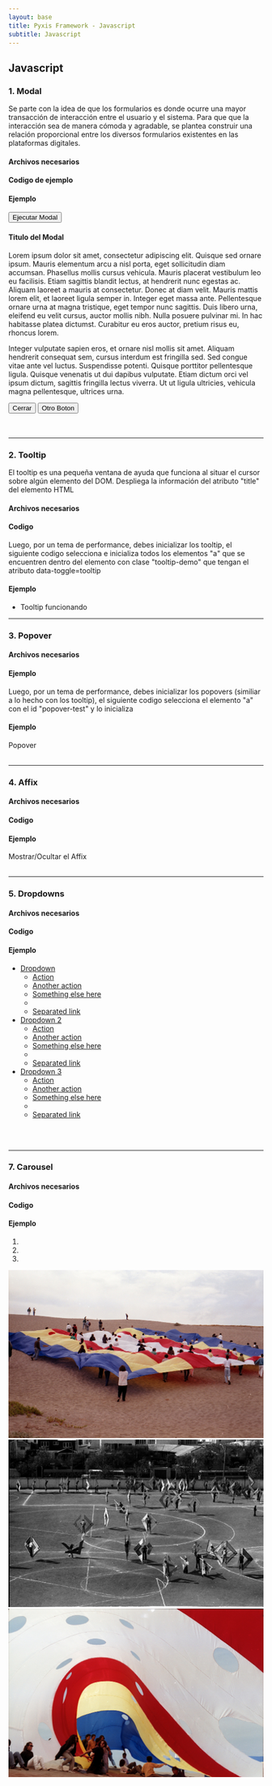 ```yaml
---
layout: base
title: Pyxis Framework - Javascript
subtitle: Javascript
---
```


<div id="navbar" data-spy="affix" data-offset-top="100" style="background-color:white; display:none;"> 
    <h2> Este es un ejemplo de Affix </h2>
   	Lorem ipsum dolor sit amet, consectetur adipiscing elit. Aenean in pretium lacus. Phasellus venenatis mollis tincidunt. Quisque semper adipiscing lorem, vel dictum elit molestie sed. Nullam luctus lorem mauris, quis fringilla sapien accumsan vitae. Sed et sem vestibulum eros interdum euismod id non dolor. In hendrerit risus ipsum, sit amet ultrices elit interdum tempor. Sed hendrerit augue metus, et ultricies odio viverra ut. Morbi vehicula justo dui, sagittis dignissim turpis posuere quis. Nam ullamcorper accumsan vestibulum.
</div>
<h2 class='rojo'>Javascript</h2> 
<h3 class='rojo'>1. Modal</h3>
<p>Se parte con la idea de que los formularios es donde ocurre una mayor transacción de interacción entre el usuario y el sistema. Para que que la interacción sea de manera cómoda y agradable, se plantea construir una relación proporcional entre los diversos formularios existentes en las plataformas digitales.</p> 
<h4>Archivos necesarios</h4>
<script src="https://gist.github.com/IdarGonzalez/9631633.js"></script>
<h4>Codigo de ejemplo</h4>
<script src="https://gist.github.com/IdarGonzalez/9631681.js"></script>
<h4>Ejemplo</h4>
<button class="btn btn-sm" data-toggle="modal" data-target="#modal_de_ejemplo"> Ejecutar Modal </button>
<div class="modal fade" id="modal_de_ejemplo" tabindex="-1" role="dialog" aria-labelledby="myModalLabel" aria-hidden="true">
	<div class="modal-dialog">
	    <div class="modal-content">
	        <div class="modal-header">
	            <h4 class="modal-title" id="myModalLabel">Titulo del Modal</h4>
	        </div>
	        <div class="modal-body">
	    		<p>
	            	Lorem ipsum dolor sit amet, consectetur adipiscing elit. Quisque sed ornare ipsum. Mauris elementum arcu a nisl porta, eget sollicitudin diam accumsan. Phasellus mollis cursus vehicula. Mauris placerat vestibulum leo eu facilisis. Etiam sagittis blandit lectus, at hendrerit nunc egestas ac. Aliquam laoreet a mauris at consectetur. Donec at diam velit. Mauris mattis lorem elit, et laoreet ligula semper in. Integer eget massa ante. Pellentesque ornare urna at magna tristique, eget tempor nunc sagittis. Duis libero urna, eleifend eu velit cursus, auctor mollis nibh. Nulla posuere pulvinar mi. In hac habitasse platea dictumst. Curabitur eu eros auctor, pretium risus eu, rhoncus lorem.
	            </p>
	            <p>
	                Integer vulputate sapien eros, et ornare nisl mollis sit amet. Aliquam hendrerit consequat sem, cursus interdum est fringilla sed. Sed congue vitae ante vel luctus. Suspendisse potenti. Quisque porttitor pellentesque ligula. Quisque venenatis ut dui dapibus vulputate. Etiam dictum orci vel ipsum dictum, sagittis fringilla lectus viverra. Ut ut ligula ultricies, vehicula magna pellentesque, ultrices urna.
	            </p>
	        </div>
	        <div class="modal-footer">
	            <button type="button" class="btn btn-default" data-dismiss="modal">Cerrar</button>
	            <button type="button" class="btn btn-primary">Otro Boton</button>
	        </div>    
	    </div>
	</div>
</div>
<br/><br/><hr>
<h3 class='rojo'>2. Tooltip</h3>  
<p>El tooltip es una pequeña ventana de ayuda que funciona al situar el cursor sobre algún elemento del DOM. Despliega la información del atributo "title" del elemento HTML</p>
<h4>Archivos necesarios</h4>
<script src="https://gist.github.com/IdarGonzalez/9631721.js"></script>
<h4>Codigo</h4>
<script src="https://gist.github.com/IdarGonzalez/9631808.js"></script>
<p>Luego, por un tema de performance, debes inicializar los tooltip, el siguiente codigo selecciona e inicializa todos los elementos "a" que se encuentren dentro del elemento con clase "tooltip-demo" que tengan el atributo data-toggle=tooltip </p>
<script src="https://gist.github.com/IdarGonzalez/9631822.js"></script>
<h4>Ejemplo</h4>
<ul class="tooltip-demo">
    <li><a data-toggle="tooltip" data-original-title="Este es un tooltip">Tooltip funcionando</a></li>
</ul><hr>
<script> $('.tooltip-demo').tooltip({selector: "a[data-toggle=tooltip]"});</script>
<h3 class='rojo'>3. Popover</h3>  
<h4>Archivos necesarios</h4> 
<script src="https://gist.github.com/IdarGonzalez/9631854.js"></script>
<h4>Ejemplo</h4>
<script src="https://gist.github.com/IdarGonzalez/9631878.js"></script>
<p>Luego, por un tema de performance, debes inicializar los popovers (similiar a lo hecho con los tooltip), el siguiente codigo selecciona el elemento "a" con el id "popover-test" y lo inicializa </p>  
<script src="https://gist.github.com/IdarGonzalez/9631895.js"></script>
<h4>Ejemplo</h4>
<a class="btn" id="popover-test" title="" data-content="Este es un popover..." data-toggle="popover" data-original-title="Titulo de un popover">Popover</a><br /><br /><hr>
<script>$('#popover-test').popover();</script>
<h3 class='rojo'>4. Affix</h3>  
<h4>Archivos necesarios</h4>
<script src="https://gist.github.com/IdarGonzalez/9631927.js"></script>
<h4>Codigo</h4>
<script src="https://gist.github.com/IdarGonzalez/9632005.js"></script>
<h4>Ejemplo</h4>
<a id="link_ejemplo_affix" data-original-title="Mostrar el Affix, Lo puedes ocultar con el mismo boton">Mostrar/Ocultar el Affix</a>
<br /><br /><hr>
<h3 class='rojo'>5. Dropdowns</h3>  
<h4>Archivos necesarios</h4>
<script src="https://gist.github.com/IdarGonzalez/9632079.js"></script>
<h4>Codigo</h4>
<script src="https://gist.github.com/IdarGonzalez/9632092.js"></script>
<h4>Ejemplo</h4>
  <ul class="nav nav-pills">
    <li class="dropdown">
      <a href="#" data-toggle="dropdown" role="button" id="drop4" class="dropdown-toggle">Dropdown <b class="caret"></b></a>
      <ul aria-labelledby="drop4" role="menu" class="dropdown-menu" id="menu1">
        <li role="presentation"><a href="#" tabindex="-1" role="menuitem">Action</a></li>
        <li role="presentation"><a href="#" tabindex="-1" role="menuitem">Another action</a></li>
        <li role="presentation"><a href="#" tabindex="-1" role="menuitem">Something else here</a></li>
        <li class="divider" role="presentation"></li>
        <li role="presentation"><a href="#" tabindex="-1" role="menuitem">Separated link</a></li>
      </ul>
    </li>
    <li class="dropdown">
      <a href="#" data-toggle="dropdown" role="button" id="drop5" class="dropdown-toggle">Dropdown 2 <b class="caret"></b></a>
      <ul aria-labelledby="drop5" role="menu" class="dropdown-menu" id="menu2">
        <li role="presentation"><a href="#" tabindex="-1" role="menuitem">Action</a></li>
        <li role="presentation"><a href="#" tabindex="-1" role="menuitem">Another action</a></li>
        <li role="presentation"><a href="#" tabindex="-1" role="menuitem">Something else here</a></li>
        <li class="divider" role="presentation"></li>
        <li role="presentation"><a href="#" tabindex="-1" role="menuitem">Separated link</a></li>
      </ul>
    </li>
    <li class="dropdown">
      <a href="#" data-toggle="dropdown" role="button" id="drop5" class="dropdown-toggle">Dropdown 3 <b class="caret"></b></a>
      <ul aria-labelledby="drop5" role="menu" class="dropdown-menu" id="menu3">
        <li role="presentation"><a href="#" tabindex="-1" role="menuitem">Action</a></li>
        <li role="presentation"><a href="#" tabindex="-1" role="menuitem">Another action</a></li>
        <li role="presentation"><a href="#" tabindex="-1" role="menuitem">Something else here</a></li>
        <li class="divider" role="presentation"></li>
        <li role="presentation"><a href="#" tabindex="-1" role="menuitem">Separated link</a></li>
      </ul>
    </li>
  </ul>
<br /><br /><hr>
<h3 class='rojo'>7. Carousel</h3>  
<h4>Archivos necesarios</h4>
<script src="https://gist.github.com/IdarGonzalez/9691248.js"></script>
<h4>Codigo</h4>
<script src="https://gist.github.com/IdarGonzalez/9691318.js"></script>    
<h4>Ejemplo</h4>
<div data-ride="carousel" class="carousel slide col-md-22" id="carousel-example-generic">
  <ol class="carousel-indicators">
    <li class="" data-slide-to="0" data-target="#carousel-example-generic"></li>
    <li data-slide-to="1" data-target="#carousel-example-generic" class="active"></li>
    <li data-slide-to="2" data-target="#carousel-example-generic"></li>
  </ol>
  <div class="carousel-inner">
    <div class="item">
      <img alt="First slide" src="img/mantoaero2.jpg">
    </div>
    <div class="item active">
      <img alt="Second slide" src="img/torneo2.jpg">
    </div>
    <div class="item">
      <img alt="Third slide" src="img/manto4.jpg">
    </div>
  </div>
  <a data-slide="prev" href="#carousel-example-generic" class="left carousel-control">
    <span class="ico-anterior"></span>
  </a>
  <a data-slide="next" href="#carousel-example-generic" class="right carousel-control">
    <span class="ico-siguiente"></span>
  </a>
</div>
<script>     
	$( "#link_ejemplo_affix" ).click(function() {
	$( "#navbar" ).toggle();
	});
</script>